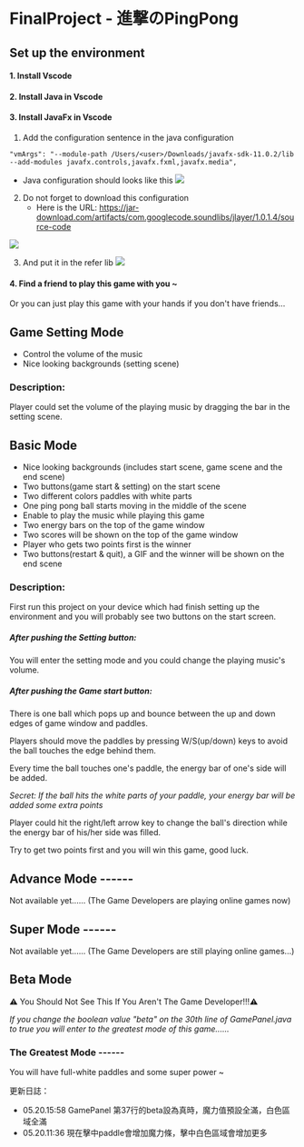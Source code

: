 # FinalProject - 進撃のPingPong

## Set up the environment
#### 1. Install Vscode 



#### 2. Install Java in Vscode 






#### 3. Install JavaFx in Vscode 
1. Add the configuration sentence in the java configuration

```
"vmArgs": "--module-path /Users/<user>/Downloads/javafx-sdk-11.0.2/lib --add-modules javafx.controls,javafx.fxml,javafx.media",
```

* Java configuration should looks like this
![](https://i.imgur.com/sfXtJg8.png)

2. Do not forget to download this configuration
    * Here is the URL:
https://jar-download.com/artifacts/com.googlecode.soundlibs/jlayer/1.0.1.4/source-code

![](https://i.imgur.com/YY2UGRA.png)


3.  And put it in the refer lib
![](https://i.imgur.com/7xCGvRb.png)

#### 4. Find a friend to play this game with you ~
Or you can just play this game with your hands if you don't have friends...

## Game Setting Mode
+ Control the volume of the music
+ Nice looking backgrounds (setting scene)
### Description:
Player could set the volume of the playing music by dragging the bar in the setting scene.



## Basic Mode 
+ Nice looking backgrounds (includes start scene, game scene and the end scene)
+ Two buttons(game start & setting) on the start scene
+ Two different colors paddles with white parts
+ One ping pong ball starts moving in the middle of the scene
+ Enable to play the music while playing this game
+ Two energy bars on the top of the game window 
+ Two scores will be shown on the top of the game window 
+ Player who gets two points first is the winner
+ Two buttons(restart & quit), a GIF and the winner will be shown on the end scene
### Description:
First run this project on your device which had finish setting up the environment
and you will probably see two buttons on the start screen.
##### After pushing the Setting button:
You will enter the setting mode and you could change the playing music's volume.
##### After pushing the Game start button:
There is one ball which pops up and bounce between the up and down edges of game window and paddles.

Players should move the paddles by pressing W/S(up/down) keys to avoid the ball touches the edge behind them.

Every time the ball touches one's paddle, the energy bar of one's side will be added.

*Secret: If the ball hits the white parts of your paddle, your energy bar will be added some extra points*

Player could hit the right/left arrow key to change the ball's direction while the energy bar of his/her side was filled.

Try to get two points first and you will win this game, good luck.


## Advance Mode ------
Not available yet......
(The Game Developers are playing online games now)


## Super Mode ------
Not available yet......
(The Game Developers are still playing online games...)





## Beta Mode 
:warning: You Should Not See This If You Aren't The Game Developer!!!:warning:

*If you change the boolean value "beta" on the 30th line of GamePanel.java to true you will enter to the greatest mode of this game......* 
### The Greatest Mode ------
You will have full-white paddles and some super power ~










更新日誌：
* 05.20.15:58 GamePanel 第37行的beta設為真時，魔力值預設全滿，白色區域全滿
* 05.20.11:36 現在擊中paddle會增加魔力條，擊中白色區域會增加更多
